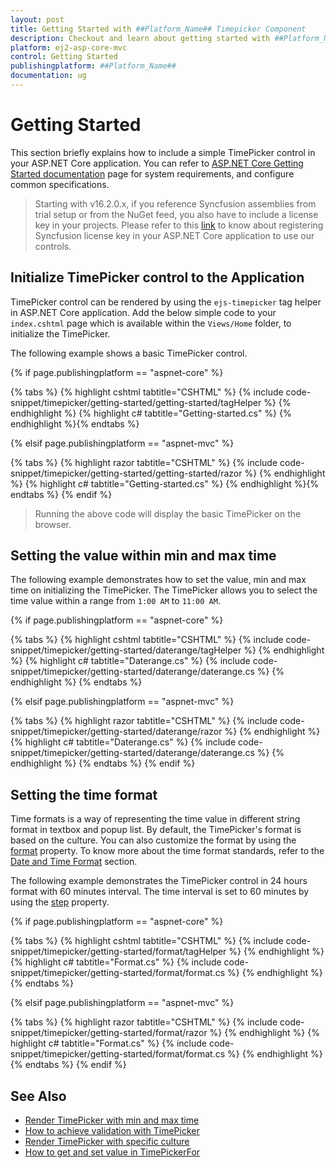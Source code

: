 ```yaml
---
layout: post
title: Getting Started with ##Platform_Name## Timepicker Component
description: Checkout and learn about getting started with ##Platform_Name## Timepicker component of Syncfusion Essential JS 2 and more details.
platform: ej2-asp-core-mvc
control: Getting Started
publishingplatform: ##Platform_Name##
documentation: ug
---
```



# Getting Started

This section briefly explains how to include a simple TimePicker control in your ASP.NET Core application. You can refer to [ASP.NET Core Getting Started documentation](../../getting-started/) page for system requirements, and configure common specifications.

> Starting with v16.2.0.x, if you reference Syncfusion assemblies from trial setup or from the NuGet feed, you also have to include a license key in your projects. Please refer to this [link](https://help.syncfusion.com/common/essential-studio/licensing/license-key#aspnet-core) to know about registering Syncfusion license key in your ASP.NET Core application to use our controls.

## Initialize TimePicker control to the Application

TimePicker control can be rendered by using the `ejs-timepicker` tag helper in ASP.NET Core application. Add the below simple code to your `index.cshtml` page which is available within the `Views/Home` folder, to initialize the TimePicker.

The following example shows a basic TimePicker control.

{% if page.publishingplatform == "aspnet-core" %}

{% tabs %}
{% highlight cshtml tabtitle="CSHTML" %}
{% include code-snippet/timepicker/getting-started/getting-started/tagHelper %}
{% endhighlight %}
{% highlight c# tabtitle="Getting-started.cs" %}
{% endhighlight %}{% endtabs %}

{% elsif page.publishingplatform == "aspnet-mvc" %}

{% tabs %}
{% highlight razor tabtitle="CSHTML" %}
{% include code-snippet/timepicker/getting-started/getting-started/razor %}
{% endhighlight %}
{% highlight c# tabtitle="Getting-started.cs" %}
{% endhighlight %}{% endtabs %}
{% endif %}



> Running the above code will display the basic TimePicker on the browser.

## Setting the value within min and max time

The following example demonstrates how to set the value, min and max time on initializing the TimePicker. The TimePicker allows you to select the time value within a range from `1:00 AM` to `11:00 AM`.

{% if page.publishingplatform == "aspnet-core" %}

{% tabs %}
{% highlight cshtml tabtitle="CSHTML" %}
{% include code-snippet/timepicker/getting-started/daterange/tagHelper %}
{% endhighlight %}
{% highlight c# tabtitle="Daterange.cs" %}
{% include code-snippet/timepicker/getting-started/daterange/daterange.cs %}
{% endhighlight %}
{% endtabs %}

{% elsif page.publishingplatform == "aspnet-mvc" %}

{% tabs %}
{% highlight razor tabtitle="CSHTML" %}
{% include code-snippet/timepicker/getting-started/daterange/razor %}
{% endhighlight %}
{% highlight c# tabtitle="Daterange.cs" %}
{% include code-snippet/timepicker/getting-started/daterange/daterange.cs %}
{% endhighlight %}
{% endtabs %}
{% endif %}



## Setting the time format

Time formats is a way of representing the time value in different string format in textbox and popup list. By default, the TimePicker's format is based on the culture. You can also customize the format by using the [format](https://help.syncfusion.com/cr/aspnetcore-js2/Syncfusion.EJ2.Calendars.TimePicker.html#Syncfusion_EJ2_Calendars_TimePicker_Format) property. To know more about the time format standards, refer to the [Date and Time Format](../../common/internationalization#custom-formats) section.

The following example demonstrates the TimePicker control in 24 hours format with 60 minutes interval. The time interval is set to 60 minutes by using the [step](https://help.syncfusion.com/cr/aspnetcore-js2/Syncfusion.EJ2.Calendars.TimePicker.html#Syncfusion_EJ2_Calendars_TimePicker_Step) property.

{% if page.publishingplatform == "aspnet-core" %}

{% tabs %}
{% highlight cshtml tabtitle="CSHTML" %}
{% include code-snippet/timepicker/getting-started/format/tagHelper %}
{% endhighlight %}
{% highlight c# tabtitle="Format.cs" %}
{% include code-snippet/timepicker/getting-started/format/format.cs %}
{% endhighlight %}
{% endtabs %}

{% elsif page.publishingplatform == "aspnet-mvc" %}

{% tabs %}
{% highlight razor tabtitle="CSHTML" %}
{% include code-snippet/timepicker/getting-started/format/razor %}
{% endhighlight %}
{% highlight c# tabtitle="Format.cs" %}
{% include code-snippet/timepicker/getting-started/format/format.cs %}
{% endhighlight %}
{% endtabs %}
{% endif %}



## See Also

* [Render TimePicker with min and max time](./time-range)
* [How to achieve validation with TimePicker](./how-to/client-side-validation-using-form-validator)
* [Render TimePicker with specific culture](./globalization)
* [How to get and set value in TimePickerFor](./how-to/timepicker-for-core)
